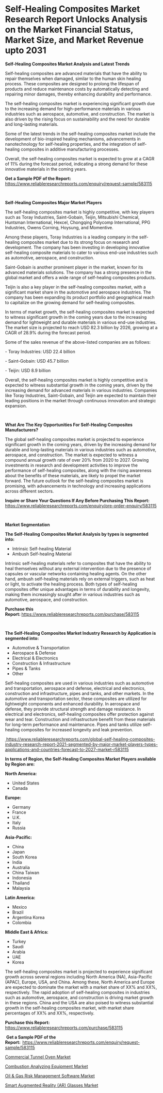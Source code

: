 <p><h1>Self-Healing Composites Market Research Report Unlocks Analysis on the Market Financial Status, Market Size, and Market Revenue upto 2031</h1></p><p><strong>Self-Healing Composites Market Analysis and Latest Trends</strong></p>
<p><p>Self-healing composites are advanced materials that have the ability to repair themselves when damaged, similar to the human skin healing process. These composites are designed to prolong the lifespan of products and reduce maintenance costs by automatically detecting and repairing minor damages, thereby enhancing durability and performance.</p><p>The self-healing composites market is experiencing significant growth due to the increasing demand for high-performance materials in various industries such as aerospace, automotive, and construction. The market is also driven by the rising focus on sustainability and the need for durable and long-lasting materials.</p><p>Some of the latest trends in the self-healing composites market include the development of bio-inspired healing mechanisms, advancements in nanotechnology for self-healing properties, and the integration of self-healing composites in additive manufacturing processes.</p><p>Overall, the self-healing composites market is expected to grow at a CAGR of 11% during the forecast period, indicating a strong demand for these innovative materials in the coming years.</p></p>
<p><strong>Get a Sample PDF of the Report:&nbsp;</strong> <a href="https://www.reliableresearchreports.com/enquiry/request-sample/583115">https://www.reliableresearchreports.com/enquiry/request-sample/583115</a></p>
<p>&nbsp;</p>
<p><strong>Self-Healing Composites Major Market Players</strong></p>
<p><p>The self-healing composites market is highly competitive, with key players such as Toray Industries, Saint-Gobain, Teijin, Mitsubishi Chemical, Huntsman International, Hexcel, Chongqing Polycomp International, PPG Industries, Owens Corning, Hoysung, and Momentive. </p><p>Among these players, Toray Industries is a leading company in the self-healing composites market due to its strong focus on research and development. The company has been investing in developing innovative self-healing composite materials to cater to various end-use industries such as automotive, aerospace, and construction. </p><p>Saint-Gobain is another prominent player in the market, known for its advanced materials solutions. The company has a strong presence in the global market and offers a wide range of self-healing composites products. </p><p>Teijin is also a key player in the self-healing composites market, with a significant market share in the automotive and aerospace industries. The company has been expanding its product portfolio and geographical reach to capitalize on the growing demand for self-healing composites.</p><p>In terms of market growth, the self-healing composites market is expected to witness significant growth in the coming years due to the increasing demand for lightweight and durable materials in various end-use industries. The market size is projected to reach USD 82.3 billion by 2026, growing at a CAGR of 28.9% during the forecast period.</p><p>Some of the sales revenue of the above-listed companies are as follows:</p><p>- Toray Industries: USD 22.4 billion</p><p>- Saint-Gobain: USD 45.7 billion</p><p>- Teijin: USD 8.9 billion</p><p>Overall, the self-healing composites market is highly competitive and is expected to witness substantial growth in the coming years, driven by the increasing demand for advanced materials in various industries. Companies like Toray Industries, Saint-Gobain, and Teijin are expected to maintain their leading positions in the market through continuous innovation and strategic expansion.</p></p>
<p>&nbsp;</p>
<p><strong>What Are The Key Opportunities For Self-Healing Composites Manufacturers?</strong></p>
<p><p>The global self-healing composites market is projected to experience significant growth in the coming years, driven by the increasing demand for durable and long-lasting materials in various industries such as automotive, aerospace, and construction. The market is expected to witness a compound annual growth rate of over 20% from 2020 to 2027. Growing investments in research and development activities to improve the performance of self-healing composites, along with the rising awareness about the benefits of these materials, are likely to propel the market forward. The future outlook for the self-healing composites market is promising, with advancements in technology and increasing applications across different sectors.</p></p>
<p><strong>Inquire or Share Your Questions If Any Before Purchasing This Report:</strong> <a href="https://www.reliableresearchreports.com/enquiry/pre-order-enquiry/583115">https://www.reliableresearchreports.com/enquiry/pre-order-enquiry/583115</a></p>
<p>&nbsp;</p>
<p><strong>Market Segmentation</strong></p>
<p><strong>The Self-Healing Composites Market Analysis by types is segmented into:</strong></p>
<p><ul><li>Intrinsic Self-healing Material</li><li>Ambush Self-healing Material</li></ul></p>
<p><p>Intrinsic self-healing materials refer to composites that have the ability to heal themselves without any external intervention due to the presence of capsules or vascular networks containing healing agents. On the other hand, ambush self-healing materials rely on external triggers, such as heat or light, to activate the healing process. Both types of self-healing composites offer unique advantages in terms of durability and longevity, making them increasingly sought after in various industries such as automotive, aerospace, and construction.</p></p>
<p><strong>Purchase this Report:&nbsp;</strong><a href="https://www.reliableresearchreports.com/purchase/583115">https://www.reliableresearchreports.com/purchase/583115</a></p>
<p>&nbsp;</p>
<p><strong>The Self-Healing Composites Market Industry Research by Application is segmented into:</strong></p>
<p><ul><li>Automotive & Transportation</li><li>Aerospace & Defense</li><li>Electrical & Electronics</li><li>Construction & Infrastructure</li><li>Pipes & Tanks</li><li>Other</li></ul></p>
<p><p>Self-healing composites are used in various industries such as automotive and transportation, aerospace and defense, electrical and electronics, construction and infrastructure, pipes and tanks, and other markets. In the automotive and transportation sector, these composites are utilized for lightweight components and enhanced durability. In aerospace and defense, they provide structural strength and damage resistance. In electrical and electronics, self-healing composites offer protection against wear and tear. Construction and infrastructure benefit from these materials for long-term performance and maintenance. Pipes and tanks utilize self-healing composites for increased longevity and leak prevention.</p></p>
<p><a href="https://www.reliableresearchreports.com/global-self-healing-composites-industry-research-report-2021-segmented-by-major-market-players-types-applications-and-countries-forecast-to-2027-market-r583115">&nbsp;https://www.reliableresearchreports.com/global-self-healing-composites-industry-research-report-2021-segmented-by-major-market-players-types-applications-and-countries-forecast-to-2027-market-r583115</a></p>
<p><strong>In terms of Region, the Self-Healing Composites Market Players available by Region are:</strong></p>
<p>
    <p> <strong> North America: </strong>
        <ul>
            <li>United States</li>
            <li>Canada</li>
        </ul>
        </p> 
    <p> <strong> Europe: </strong>
        <ul>
            <li>Germany</li>
            <li>France</li>
            <li>U.K.</li>
            <li>Italy</li>
            <li>Russia</li>
        </ul>
        </p> 
    <p> <strong> Asia-Pacific: </strong>
        <ul>
            <li>China</li>
            <li>Japan</li>
            <li>South Korea</li>
            <li>India</li>
            <li>Australia</li>
            <li>China Taiwan</li>
            <li>Indonesia</li>
            <li>Thailand</li>
            <li>Malaysia</li>
        </ul>
        </p> 
    <p> <strong> Latin America: </strong>
        <ul>
            <li>Mexico</li>
            <li>Brazil</li>
            <li>Argentina Korea</li>
            <li>Colombia</li>
        </ul>
        </p> 
    <p> <strong> Middle East & Africa: </strong>
        <ul>
            <li>Turkey</li>
            <li>Saudi</li>
            <li>Arabia</li>
            <li>UAE</li>
            <li>Korea</li>
        </ul>
    </p>
    </p>
<p><p>The self-healing composites market is projected to experience significant growth across several regions including North America (NA), Asia-Pacific (APAC), Europe, USA, and China. Among these, North America and Europe are expected to dominate the market with a market share of XX% and XX%, respectively. The rapid adoption of self-healing composites in industries such as automotive, aerospace, and construction is driving market growth in these regions. China and the USA are also poised to witness substantial growth in the self-healing composites market, with market share percentages of XX% and XX%, respectively.</p></p>
<p><strong>Purchase this Report: </strong><a href="https://www.reliableresearchreports.com/purchase/583115">https://www.reliableresearchreports.com/purchase/583115</a></p>
<p>&nbsp;<strong>Get a Sample PDF of the Report:&nbsp;&nbsp;</strong><a href="https://www.reliableresearchreports.com/enquiry/request-sample/583115">https://www.reliableresearchreports.com/enquiry/request-sample/583115</a></p>
<p><strong></strong></p>
<p><p><a href="https://medium.com/@richard.james09789/commercial-tunnel-oven-market-size-share-trends-analysis-report-by-product-electric-heating-gas-3ce8c483cd33">Commercial Tunnel Oven Market</a></p><p><a href="https://medium.com/@rebecca.smith5467/combustion-analyzing-equipment-market-size-share-trends-analysis-report-by-end-use-711d81766962">Combustion Analyzing Equipment Market</a></p><p><a href="https://github.com/JewelMohr52/Market-Research-Report-List-1/blob/main/oil-gas-risk-management-software-market.md">Oil & Gas Risk Management Software Market</a></p><p><a href="https://github.com/esmeraldaezzy156/Market-Research-Report-List-1/blob/main/smart-augmented-reality-ar-glasses-market.md">Smart Augmented Reality (AR) Glasses Market</a></p></p>